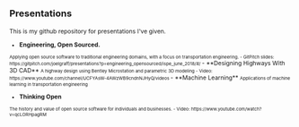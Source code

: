 ### Presentations

<span style="font-size:75%">
This is my github repository for presentations I've given.
<span>

- **Engineering, Open Sourced.**
<span style="font-size:75%">
  Applying open source software to traditional engineering domains, with a focus on transportation engineering.
  - GitPitch slides: https://gitpitch.com/joelgraff/presentations?p=engineering_opensourced/ispe_june_2018/#/
</span>
- **Designing Highways With 3D CAD**
<span style="font-size:75%">
  A highway design using Bentley Microstation and parametric 3D modeling
  - Video: https://www.youtube.com/channel/UCFYAsW-4AWzWB9cndnNJHyQ/videos
</span>
- **Machine Learning**
<span style="font-size:75%">
  Applications of machine learning in transportation engineering
</span>

- **Thinking Open**
<span style="font-size:75%">
  The history and value of open source software for individuals and businesses.
  - Video: https://www.youtube.com/watch?v=qcLORHpagRM
</span>